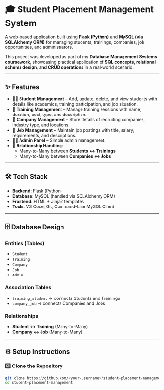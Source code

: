 # 🎓 Student Placement Management System  

A web-based application built using **Flask (Python)** and **MySQL (via SQLAlchemy ORM)** for managing students, trainings, companies, job opportunities, and administrators.  

This project was developed as part of my **Database Management Systems coursework**, showcasing practical application of **SQL concepts, relational schema design, and CRUD operations** in a real-world scenario.

---

## ✨ Features  

- 👨‍🎓 **Student Management** – Add, update, delete, and view students with details like academics, training participation, and job situation.  
- 🏫 **Training Management** – Manage training sessions with name, duration, cost, type, and description.  
- 🏢 **Company Management** – Store details of recruiting companies, industry type, and locations.  
- 💼 **Job Management** – Maintain job postings with title, salary, requirements, and descriptions.  
- 🧑‍💻 **Admin Panel** – Simple admin management.  
- 🔗 **Relationship Handling**:
  - Many-to-Many between **Students ↔ Trainings**  
  - Many-to-Many between **Companies ↔ Jobs**  

---

## 🛠️ Tech Stack  

- **Backend**: Flask (Python)  
- **Database**: MySQL (handled via SQLAlchemy ORM)  
- **Frontend**: HTML + Jinja2 templates  
- **Tools**: VS Code, Git, Command-Line MySQL Client  

---

## 🗄️ Database Design  

### Entities (Tables)
- `Student`  
- `Training`  
- `Company`  
- `Job`  
- `Admin`  

### Association Tables
- `training_student` → connects Students and Trainings  
- `company_job` → connects Companies and Jobs  

### Relationships
- **Student ↔ Training** (Many-to-Many)  
- **Company ↔ Job** (Many-to-Many)  

---

## ⚙️ Setup Instructions  

### 1️⃣ Clone the Repository
```bash
git clone https://github.com/<your-username>/student-placement-management.git
cd student-placement-management
